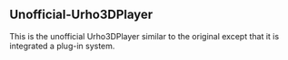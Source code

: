 ## Unofficial-Urho3DPlayer
This is the unofficial Urho3DPlayer similar to the original except that it is integrated a plug-in system.
